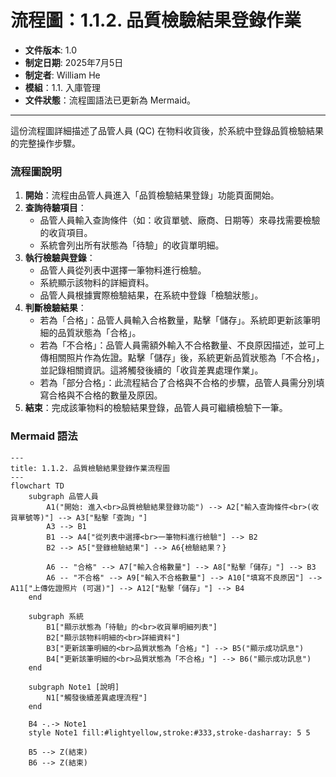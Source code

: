# 流程圖：1.1.2. 品質檢驗結果登錄作業

* **文件版本**: 1.0
* **制定日期**: 2025年7月5日
* **制定者**: William He
* **模組**：1.1. 入庫管理
* **文件狀態**：流程圖語法已更新為 Mermaid。

---

這份流程圖詳細描述了品管人員 (QC) 在物料收貨後，於系統中登錄品質檢驗結果的完整操作步驟。

### 流程圖說明

1.  **開始**：流程由品管人員進入「品質檢驗結果登錄」功能頁面開始。
2.  **查詢待驗項目**：
    * 品管人員輸入查詢條件（如：收貨單號、廠商、日期等）來尋找需要檢驗的收貨項目。
    * 系統會列出所有狀態為「待驗」的收貨單明細。
3.  **執行檢驗與登錄**：
    * 品管人員從列表中選擇一筆物料進行檢驗。
    * 系統顯示該物料的詳細資料。
    * 品管人員根據實際檢驗結果，在系統中登錄「檢驗狀態」。
4.  **判斷檢驗結果**：
    * 若為「合格」：品管人員輸入合格數量，點擊「儲存」。系統即更新該筆明細的品質狀態為「合格」。
    * 若為「不合格」：品管人員需額外輸入不合格數量、不良原因描述，並可上傳相關照片作為佐證。點擊「儲存」後，系統更新品質狀態為「不合格」，並記錄相關資訊。這將觸發後續的「收貨差異處理作業」。
    * 若為「部分合格」：此流程結合了合格與不合格的步驟，品管人員需分別填寫合格與不合格的數量及原因。
5.  **結束**：完成該筆物料的檢驗結果登錄，品管人員可繼續檢驗下一筆。

### Mermaid 語法

```mermaid
---
title: 1.1.2. 品質檢驗結果登錄作業流程圖
---
flowchart TD
    subgraph 品管人員
        A1("開始: 進入<br>品質檢驗結果登錄功能") --> A2["輸入查詢條件<br>(收貨單號等)"] --> A3["點擊「查詢」"]
        A3 --> B1
        B1 --> A4["從列表中選擇<br>一筆物料進行檢驗"] --> B2
        B2 --> A5["登錄檢驗結果"] --> A6{檢驗結果？}
        
        A6 -- "合格" --> A7["輸入合格數量"] --> A8["點擊「儲存」"] --> B3
        A6 -- "不合格" --> A9["輸入不合格數量"] --> A10["填寫不良原因"] --> A11["上傳佐證照片 (可選)"] --> A12["點擊「儲存」"] --> B4
    end

    subgraph 系統
        B1["顯示狀態為「待驗」的<br>收貨單明細列表"]
        B2["顯示該物料明細的<br>詳細資料"]
        B3["更新該筆明細的<br>品質狀態為「合格」"] --> B5("顯示成功訊息")
        B4["更新該筆明細的<br>品質狀態為「不合格」"] --> B6("顯示成功訊息")
    end

    subgraph Note1 [說明]
        N1["觸發後續差異處理流程"]
    end
    
    B4 -.-> Note1
    style Note1 fill:#lightyellow,stroke:#333,stroke-dasharray: 5 5

    B5 --> Z(結束)
    B6 --> Z(結束)